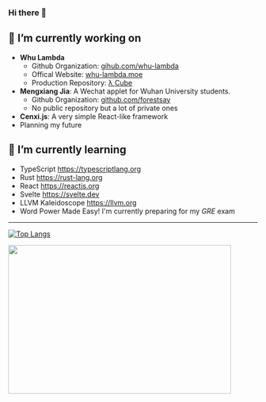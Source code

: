  ### Hi there 👋
 
 ## 🔭 I’m currently working on
 - **Whu Lambda**
   - Github Organization: [gihub.com/whu-lambda](https://github.com/Whu-Lambda)
   - Offical Website: [whu-lambda.moe](https://whu-lambda.moe) 
   - Production Repository: [λ Cube](https://github.com/Whu-Lambda/Lambda-Cube)
 - **Mengxiang Jia**: A Wechat applet for Wuhan University students.
   - Github Organization: [github.com/forestsay](https://github.com/forestsay)
   - No public repository but a lot of private ones
 - **Cenxi.js**: A very simple React-like framework
 - Planning my future
 ## 🌱 I’m currently learning
 - TypeScript https://typescriptlang.org
 - Rust https://rust-lang.org
 - React https://reactjs.org
 - Svelte https://svelte.dev
 - LLVM Kaleidoscope https://llvm.org
 - Word Power Made Easy! I'm currently preparing for my *GRE* exam
---
 [![Top Langs](https://github-readme-stats.vercel.app/api/top-langs/?username=minnakamiyuki&layout=compact&theme=tokyonight&card_width=400)](https://github.com/minnakamiyuki/github-readme-stats)
 
 <img src="https://user-images.githubusercontent.com/84240546/150674697-55c92bff-5a9a-4301-8cd3-476cdd0c92af.png" width="450px" style="height:300px" />

<!---
minnakamiyuki/minnakamiyuki is a ✨ special ✨ repository because its `README.md` (this file) appears on your GitHub profile.
You can click the Preview link to take a look at your changes.
--->
